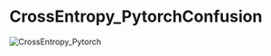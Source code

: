 # CrossEntropy_PytorchConfusion

![CrossEntropy_Pytorch](https://user-images.githubusercontent.com/58515206/103069954-1795e100-45f3-11eb-8be5-dcc2cf84e8f7.png)

